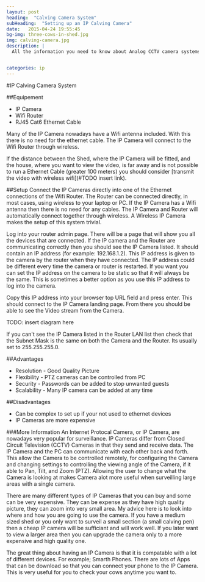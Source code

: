 ```yaml
---
layout: post
heading:  "Calving Camera System"
subHeading:  "Setting up an IP Calving Camera"
date:   2015-04-24 19:55:45
bg-img: three-cows-in-shed.jpg
img: calving-camera.jpg
description: |
  All the information you need to know about Analog CCTV camera systems.


categories: ip
---
```


#IP Calving Camera System

##Equipement
- IP Camera
- Wifi Router
- RJ45 Cat6 Ethernet Cable

Many of the IP Camera nowadays have a Wifi antenna included. With this there is no need for the ethernet cable. The IP Camera will connect to the Wifi Router through wireless.

If the distance between the Shed, where the IP Camera will be fitted, and the house, where you want to view the video, is far away and is not possible to run a Ethernet Cable (greater 100 meters) you should consider [transmit the video with wireless wifi](#TODO insert link).

##Setup
Connect the IP Cameras directly into one of the Ethernet connections of the Wifi Router. The Router can be connected directly, in most cases, using wireless to your laptop or PC. If the IP Camera has a Wifi antenna then there is no need for any cables. The IP Camera and Router will automatically connect together through wireless. A Wireless IP Camera makes the setup of this system trivial.

Log into your router admin page. There will be a page that will show you all the devices that are connected. If the IP camera and the Router are communicating correctly then you should see the IP Camera listed. It should contain an IP address (for example: 192.168.1.2). This IP address is given to the camera by the router when they have connected. The IP address could be different every time the camera or router is restarted. If you want you can set the IP address on the camera to be static so that it will always be the same. This is sometimes a better option as you use this IP address to log into the camera.

Copy this IP address into your browser top URL field and press enter. This should connect to the IP Camera landing page. From there you should be able to see the Video stream from the Camera.

TODO: insert diagram here

If you can't see the IP Camera listed in the Router LAN list then check that the Subnet Mask is the same on both the Camera and the Router. Its usually set to 255.255.255.0.

##Advantages
- Resolution - Good Quality Picture
- Flexibility - PTZ cameras can be controlled from PC
- Security - Passwords can be added to stop unwanted guests
- Scalability - Many IP camera can be added at any time

##Disadvantages
- Can be complex to set up if your not used to ethernet devices 
- IP Cameras are more expensive


###More Information
An Internet Protocal Camera, or IP Camera, are nowadays very popular for surveillance. IP Cameras differ from Closed Circuit Television (CCTV) Cameras in that they send and receive data. The IP Camera and the PC can communicate with each other back and forth. This allow the Camera to be controlled remotely, for configuring the Camera and changing settings to controlling the viewing angle of the Camera, if it able to Pan, Tilt, and Zoom (PTZ). Allowing the user to change what the Camera is looking at makes Camera alot more useful when surveilling large areas with a single camera.

There are many different types of IP Cameras that you can buy and some can be very expensive. They can be expense as they have high quality picture, they can zoom into very small area. My advice here is to look into where and how you are going to use the camera. If you have a medium sized shed or you only want to surveil a small section (a small calving pen) then a cheap IP camera will be sufficiant and will work well. If you later want to view a larger area then you can upgrade the camera only to a more expensive and high quality one.

The great thing about having an IP Camera is that it is compatable with a lot of different devices. For example; Smarth Phones. There are lots of Apps that can be download so that you can connect your phone to the IP Camera. This is very useful for you to check your cows anytime you want to. 